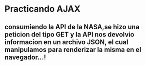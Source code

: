 # Practicando AJAX

## consumiendo la API de la NASA,se hizo una peticion del tipo GET y la API nos devolvio informacion en un archivo JSON, el cual manipulamos para renderizar la misma en el navegador...!
